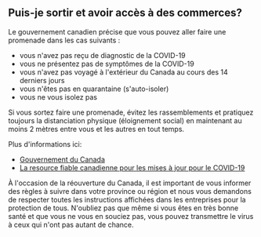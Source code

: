 ## Puis-je sortir et avoir accès à des commerces?

Le gouvernement canadien précise que vous pouvez aller faire une promenade dans les cas suivants :

- vous n'avez pas reçu de diagnostic de la COVID-19
- vous ne présentez pas de symptômes de la COVID-19
- vous n'avez pas voyagé à l'extérieur du Canada au cours des 14 derniers jours
- vous n'êtes pas en quarantaine (s'auto-isoler)
- vous ne vous isolez pas

Si vous sortez faire une promenade, évitez les rassemblements et pratiquez toujours la distanciation physique (éloignement social) en maintenant au moins 2 mètres entre vous et les autres en tout temps.

Plus d'informations ici:

- [Gouvernement du Canada](https://www.canada.ca/fr/sante-publique/services/maladies/2019-nouveau-coronavirus/prevention-risques.html)
- [La resource fiable canadienne pour les mises à jour pour le COVID-19](https://fr.c19.ca/)

À l'occasion de la réouverture du Canada, il est important de vous informer des règles à suivre dans votre province ou région et nous vous demandons de respecter toutes les instructions affichées dans les entreprises pour la protection de tous. N'oubliez pas que même si vous êtes en très bonne santé et que vous ne vous en souciez pas, vous pouvez transmettre le virus à ceux qui n'ont pas autant de chance.
